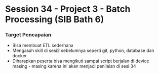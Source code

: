 

# Session 34 - Project 3 - Batch Processing (SIB Bath 6)

### Target Pencapaian

- Bisa membuat ETL sederhana
- Mengasah skill di sesi2 sebelumnya seperti git, python, database dan docker
- Diharapkan peserta bisa mengikuti sampai script berjalan di device masing - masing karena ini akan menjadi penilaian di sesi 34
